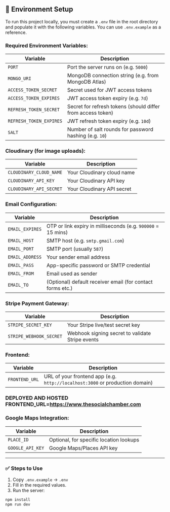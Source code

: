 ## 🔧 Environment Setup

To run this project locally, you must create a `.env` file in the root directory and populate it with the following variables. You can use `.env.example` as a reference.

### Required Environment Variables:

| Variable | Description |
|----------|-------------|
| `PORT` | Port the server runs on (e.g. `5000`) |
| `MONGO_URI` | MongoDB connection string (e.g. from MongoDB Atlas) |
| `ACCESS_TOKEN_SECRET` | Secret used for JWT access tokens |
| `ACCESS_TOKEN_EXPIRES` | JWT access token expiry (e.g. `7d`) |
| `REFRESH_TOKEN_SECRET` | Secret for refresh tokens (should differ from access token) |
| `REFRESH_TOKEN_EXPIRES` | JWT refresh token expiry (e.g. `10d`) |
| `SALT` | Number of salt rounds for password hashing (e.g. `10`) |

### Cloudinary (for image uploads):
| Variable | Description |
|----------|-------------|
| `CLOUDINARY_CLOUD_NAME` | Your Cloudinary cloud name |
| `CLOUDINARY_API_KEY` | Your Cloudinary API key |
| `CLOUDINARY_API_SECRET` | Your Cloudinary API secret |

### Email Configuration:
| Variable | Description |
|----------|-------------|
| `EMAIL_EXPIRES` | OTP or link expiry in milliseconds (e.g. `900000` = 15 mins) |
| `EMAIL_HOST` | SMTP host (e.g. `smtp.gmail.com`) |
| `EMAIL_PORT` | SMTP port (usually `587`) |
| `EMAIL_ADDRESS` | Your sender email address |
| `EMAIL_PASS` | App-specific password or SMTP credential |
| `EMAIL_FROM` | Email used as sender |
| `EMAIL_TO` | (Optional) default receiver email (for contact forms etc.) |

### Stripe Payment Gateway:
| Variable | Description |
|----------|-------------|
| `STRIPE_SECRET_KEY` | Your Stripe live/test secret key |
| `STRIPE_WEBHOOK_SECRET` | Webhook signing secret to validate Stripe events |

### Frontend:
| Variable | Description |
|----------|-------------|
| `FRONTEND_URL` | URL of your frontend app (e.g. `http://localhost:3000` or production domain) |

### DEPLOYED AND HOSTED FRONTEND_URL=https://www.thesocialchamber.com

### Google Maps Integration:
| Variable | Description |
|----------|-------------|
| `PLACE_ID` | Optional, for specific location lookups |
| `GOOGLE_API_KEY` | Google Maps/Places API key |

---

### ✅ Steps to Use

1. Copy `.env.example` → `.env`
2. Fill in the required values.
3. Run the server:
```bash
npm install
npm run dev
